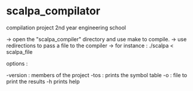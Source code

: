 # scalpa_compilator
compilation project 2nd year engineering school

-> open the "scalpa_compiler" directory and use make to compile.
-> use redirections to pass a file to the compiler
-> for instance : ./scalpa < scalpa_file 


options :

-version :      members of the project
-tos :          prints the symbol table
-o <name> :     file to print the results
-h              prints help
